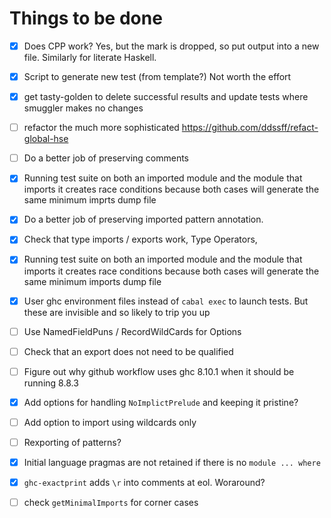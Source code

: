 # Things to be done

- [X] Does CPP work? Yes, but the mark is dropped, so put output into a new
  file.  Similarly for literate Haskell.

- [x] Script to generate new test (from template?) Not worth the effort

- [X] get tasty-golden to delete successful results and update tests where
      smuggler makes no changes

- [ ] refactor the much more sophisticated https://github.com/ddssff/refact-global-hse

- [ ] Do a better job of preserving comments

- [X] Running test suite on both an imported module and the module that imports
      it creates race conditions because both cases will generate the same minimum
      imprts dump file

- [X] Do a better job of preserving imported pattern annotation.

- [X] Check that type imports / exports work, Type Operators,

- [X] Running test suite on both an imported module and the module that imports
      it creates race conditions because both cases will generate the same minimum
      imports dump file

- [x] User ghc environment files instead of `cabal exec` to launch tests.  But
  these are invisible and so likely to trip you up

- [ ] Use NamedFieldPuns / RecordWildCards for Options

- [ ] Check that an export does not need to be qualified

- [ ] Figure out why github workflow uses ghc 8.10.1 when it should be running 8.8.3

- [X] Add options for handling `NoImplictPrelude` and keeping it pristine?

- [ ] Add option to import using wildcards only

- [ ] Rexporting of patterns?

- [X] Initial language pragmas are not retained if there is no `module ...
  where`

- [X] `ghc-exactprint` adds `\r` into comments at eol. Woraround?

- [ ] check `getMinimalImports` for corner cases
